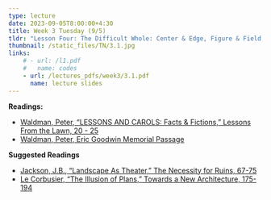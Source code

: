 ```yaml
---
type: lecture
date: 2023-09-05T8:00:00+4:30
title: Week 3 Tuesday (9/5)
tldr: "Lesson Four: The Difficult Whole: Center & Edge, Figure & Field, The Composition of Conjunctions"
thumbnail: /static_files/TN/3.1.jpg
links: 
    # - url: /l1.pdf
    #   name: codes
    - url: /lectures_pdfs/week3/3.1.pdf
      name: lecture slides
---
```

**Readings:**
- [Waldman, Peter, “LESSONS AND CAROLS: Facts & Fictions,” Lessons From the Lawn, 20 - 25](/LOTL_Test/readings_pdfs/week3/T/r1.pdf)
- [Waldman, Peter, Eric Goodwin Memorial Passage](/LOTL_Test/readings_pdfs/week3/T/r2.pdf)

**Suggested Readings**
- [Jackson, J.B., “Landscape As Theater,” The Necessity for Ruins, 67-75](/LOTL_Test/readings_pdfs/week3/T/r3.pdf)
- [Le Corbusier, “The Illusion of Plans,” Towards a New Architecture, 175-194](/LOTL_Test/readings_pdfs/week3/T/r4.pdf)


